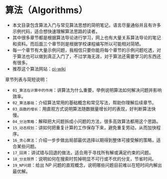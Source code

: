 # 算法（Algorithms）

- 本文目录包含算法入门与常见算法思想的简明笔记，语言尽量通俗并且有许多示例代码，适合想快速理解算法思路的读者。
- 其中很多章节都是根据算法导论进行学习，网上也有大量关系算法导论的笔记和资料。而后面三个章节则是根据学校课程编写所以可能相对简陋。
- 每一个章节有大量示例问题，我相信只要你能将每个章节的示例问题吃透，对于算法也可以做到真正入门了，不过学海无涯，对于算法还需要学习的东西还有很多。
- 推荐这个算法网站：[oi-wiki](https://oi-wiki.org/)

章节列表与简短说明：

- `01_算法在计算中的作用`：讲算法为什么重要，举例说明算法如何解决问题并影响效率。
- `02_算法基础`：介绍算法常用的基础概念和常见写法，帮助你理解后续章节。
- `03_函数的增长`：用直观方式说明算法随数据量增长时的表现，好判断算法快慢。
- `04_分治策略`：解释把大问题拆成小问题的方法，很多高效算法都用这个思路。
- `15_动态规划`：讲如何把重复计算的工作保存下来，避免重复劳动，从而加快程序。
- `16_贪心算法`：介绍一步步做出局部最优选择以期得到整体可接受解的策略，适合某些问题。
- `17_回溯`：讲试错与回退的做法，适合用于寻找所有解或满足约束的问题。
- `18_分支限界`：说明如何在搜索时剪掉明显不可行或不优的分支，节省时间。
- `19_NP问题`：给出 NP 问题的直观概念，说明哪些问题目前难以在短时间内解出最优解。

